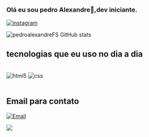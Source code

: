 ### Olá eu sou pedro Alexandre👋,dev iniciante.


[![instagram](https://img.shields.io/badge/Instagram-E4405F?style=for-the-badge&logo=instagram&logoColor=white)](https://www.instagram.com/pedroalexandrefs/)

![pedroalexandreFS GitHub stats](https://github-readme-stats.vercel.app/api?username=pedroalexandreFS&show_icons=true&theme=tokyonight)

## tecnologias que eu uso no dia a dia

<div style="display:inline_block"><br>
<img align="center" alt="html5" src=https://img.shields.io/badge/HTML5-E34F26?style=for-the-badge&logo=html5&logoColor=white>
<img align="center" alt="css" src=https://img.shields.io/badge/CSS3-1572B6?style=for-the-badge&logo=css3&logoColor=white>
</div><br>

## Email para contato
[![Email](https://img.shields.io/badge/Gmail-D14836?style=for-the-badge&logo=gmail&logoColor=white)](mailto=pedroalexandrea13@gmail.com)

<img src=https://i.pinimg.com/originals/dc/b2/42/dcb242f28517da9d098ee766280fbda8.gif>
